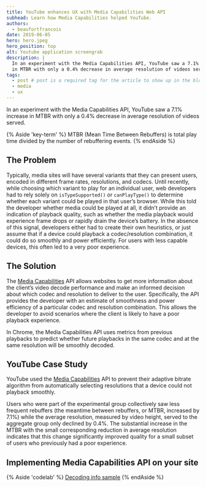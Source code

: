 ```yaml
---
title: YouTube enhances UX with Media Capabilities Web API
subhead: Learn how Media Capabilities helped YouTube.
authors:
  - beaufortfrancois
date: 2019-06-05
hero: hero.jpeg
hero_position: top
alt: Youtube application screengrab
description: |
  In an experiment with the Media Capabilities API, YouTube saw a 7.1% increase
  in MTBR with only a 0.4% decrease in average resolution of videos served. 
tags:
  - post # post is a required tag for the article to show up in the blog.
  - media
  - ux
---
```


In an experiment with the Media Capabilities API, YouTube saw a 7.1% increase in
MTBR with only a 0.4% decrease in average resolution of videos served. 

{% Aside 'key-term' %}
MTBR (Mean Time Between Rebuffers) is total play time divided by the number of
rebuffering events.
{% endAside %}

## The Problem

Typically, media sites will have several variants that they can present users,
encoded in different frame rates, resolutions, and codecs. Until recently, while
choosing which variant to play for an individual user, web developers had to
rely solely on `isTypeSupported()` or `canPlayType()` to determine whether each
variant could be played in that user’s browser. While this told the developer
whether media could be played at all, it didn’t provide an indication of
playback quality, such as whether the media playback would experience frame
drops or rapidly drain the device’s battery. In the absence of this signal,
developers either had to create their own heuristics, or just assume that if a
device could playback a codec/resolution combination, it could do so smoothly
and power efficiently. For users with less capable devices, this often led to a
very poor experience.

## The Solution

The [Media Capabilities](https://wicg.github.io/media-capabilities/) API allows
websites to get more information about the client’s video decode performance and
make an informed decision about which codec and resolution to deliver to the
user. Specifically, the API provides the developer with an estimate of
smoothness and power efficiency of a particular codec and resolution
combination. This allows the developer to avoid scenarios where the client is
likely to have a poor playback experience.

In Chrome, the Media Capabilities API uses metrics from previous playbacks to
predict whether future playbacks in the same codec and at the same resolution
will be smoothly decoded.

## YouTube Case Study

YouTube used the [Media
Capabilities](https://wicg.github.io/media-capabilities/) API to prevent their
adaptive bitrate algorithm from automatically selecting resolutions that a
device could not playback smoothly.

Users who were part of the experimental group collectively saw less frequent
rebuffers (the meantime between rebuffers, or MTBR, increased by 7.1%) while the
average resolution, measured by video height, served to the aggregate group only
declined by 0.4%. The substantial increase in the MTBR with the small
corresponding reduction in average resolution indicates that this change
significantly improved quality for a small subset of users who previously had a
poor experience.

## Implementing Media Capabilities API on your site

{% Aside 'codelab' %}
[Decoding info sample](https://googlechrome.github.io/samples/media-capabilities/decoding-info.html)
{% endAside %}
